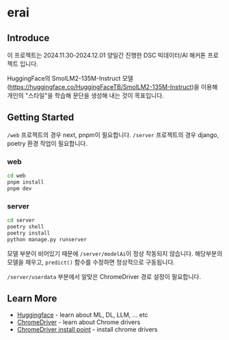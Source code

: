 # erai

## Introduce

이 프로젝트는 2024.11.30-2024.12.01 양일간 진행한 DSC 빅데이터/AI 해커톤 프로젝트 입니다.

HuggingFace의 SmolLM2-135M-Instruct 모델(https://huggingface.co/HuggingFaceTB/SmolLM2-135M-Instruct)을 이용해 개인의 "스타일"을 학습해 문단을 생성해 내는 것이 목표입니다.


## Getting Started

`/web` 프로젝트의 경우 next, pnpm이 필요합니다. `/server` 프로젝트의 경우 django, poetry 환경 작업이 필요합니다.

### web

```bash
cd web
pnpm install
pnpm dev
```

### server

```bash
cd server
poetry shell
poetry install
python manage.py runserver
```

모델 부분이 비어있기 때문에 `/server/modelAi`이 정상 작동되지 않습니다. 해당부분의 모델을 채우고, `predict()` 함수를 수정하면 정상적으로 구동됩니다.

`/server/userdata` 부분에서 알맞은 ChromeDriver 경로 설정이 필요합니다.

## Learn More

- [Huggingface](https://huggingface.co/) - learn about ML, DL, LLM, ... etc
- [ChromeDriver](https://sites.google.com/chromium.org/driver/) - learn about Chrome drivers
- [ChromeDriver install point](https://googlechromelabs.github.io/chrome-for-testing/) - install chrome drivers

